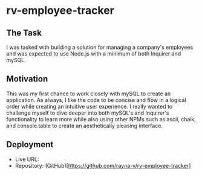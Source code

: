 # rv-employee-tracker

## The Task
I was tasked with building a solution for managing a company's employees and was expected to use Node.js with a minimum of both Inquirer and mySQL. 

## Motivation
This was my first chance to work closely with mySQL to create an application. As always, I like the code to be concise and flow in a logical order while creating an intuitive user experience. I really wanted to challenge myself to dive deeper into both mySQL's and Inquirer's functionality to learn more while also using other NPMs such as ascii, chalk, and console.table to create an aesthetically pleasing interface.

## Deployment
* Live URL: 
* Repository: (GitHub)[https://github.com/rayna-v/rv-employee-tracker]


